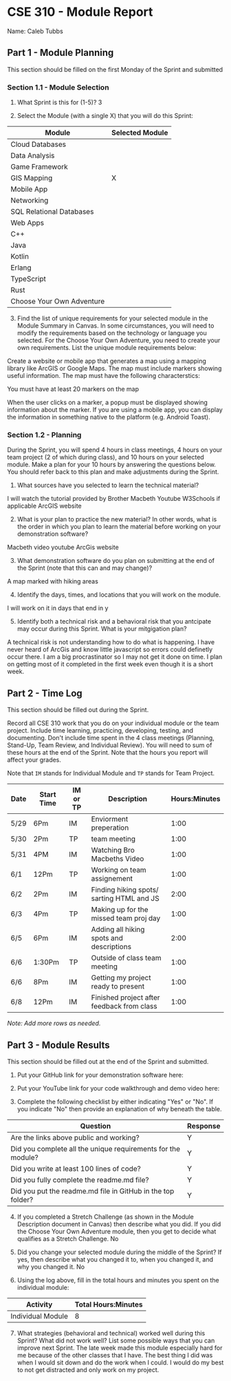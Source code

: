 # CSE 310 - Module Report

Name: Caleb Tubbs

## Part 1 - Module Planning

This section should be filled on the first Monday of the Sprint and submitted

### Section 1.1 - Module Selection

1. What Sprint is this for (1-5)?
3

2. Select the Module (with a single X) that you will do this Sprint:

|Module                   |Selected Module|
|-------------------------|---------------|
|Cloud Databases          |               |
|Data Analysis            |               |
|Game Framework           |               |
|GIS Mapping              |       X       |
|Mobile App               |               |
|Networking               |               |
|SQL Relational Databases |               |
|Web Apps                 |               |
|C++                      |               |
|Java                     |               |
|Kotlin                   |               |
|Erlang                   |               |
|TypeScript               |               |
|Rust                     |               |
|Choose Your Own Adventure|               |

3. Find the list of unique requirements for your selected module in the Module Summary in Canvas.  In some circumstances, you will need to modify the requirements based on the technology or language you selected.  For the Choose Your Own Adventure, you need to create your own requirements.  List the unique module requirements below: 

Create a website or mobile app that generates a map using a mapping library like ArcGIS or Google Maps. The map must include markers showing useful information. The map must have the following characterstics:

You must have at least 20 markers on the map

When the user clicks on a marker, a popup must be displayed showing information about the marker. If you are using a mobile app, you can display the information in something native to the platform (e.g. Android Toast).

### Section 1.2 - Planning

During the Sprint, you will spend 4 hours in class meetings, 4 hours on your team project (2 of which during class), and 10 hours on your selected module.  Make a plan for your 10 hours by answering the questions below.  You should refer back to this plan and make adjustments during the Sprint.

1. What sources have you selected to learn the technical material?

I will watch the tutorial provided by Brother Macbeth 
Youtube
W3Schools if applicable
ArcGIS website

2. What is your plan to practice the new material?  In other words, what is the order in which you plan to learn the material before working on your demonstration software?

Macbeth video
youtube
ArcGis website

3. What demonstration software do you plan on submitting at the end of the Sprint (note that this can and may change)?

A map marked with hiking areas

4. Identify the days, times, and locations that you will work on the module.

I will work on it in days that end in y

5. Identify both a technical risk and a behavioral risk that you antcipate may occur during this Sprint.  What is your mitgigation plan?

A technical risk is not understanding how to do what is happening. I have never heard of ArcGis and know little javascript so errors could definetly occur there. I am a big procrastinator so I may not get it done on time. I plan on getting most of it completed in the first week even though it is a short week.

## Part 2 - Time Log

This section should be filled out during the Sprint. 

Record all CSE 310 work that you do on your individual module or the team project.  Include time learning, practicing, developing, testing, and documenting.  Don't include time spent in the 4 class meetings (Planning, Stand-Up, Team Review, and Individual Review).  You will need to sum of these hours at the end of the Sprint. Note that the hours you report will affect your grades.

Note that `IM` stands for Individual Module and `TP` stands for Team Project.  

|Date      |Start Time|IM or TP|Description                                 |Hours:Minutes|
|----------|----------|--------|--------------------------------------------|-------------|
|   5/29   |  6Pm     | IM     | Enviorment preperation                     |  1:00       |
|   5/30   |  2Pm     | TP     | team meeting                               |  1:00       |
|   5/31   |  4PM     | IM     | Watching Bro Macbeths Video                |  1:00       |    
|   6/1    |  12Pm    | TP     | Working on team assignement                |  1:00       |               
|   6/2    |  2Pm     | IM     | Finding hiking spots/ sarting HTML and JS  |  2:00       |                          
|   6/3    |  4Pm     | TP     | Making up for the missed team proj day     |  1:00       |
|   6/5    |  6Pm     | IM     | Adding all hiking spots and descriptions   |  2:00       |
|   6/6    |  1:30Pm  | TP     | Outside of class team meeting              |  1:00       |
|   6/6    |  8Pm     | IM     | Getting my project ready to present        |  1:00       |
|   6/8    |  12Pm    | IM     | Finished project after feedback from class |  1:00       |

_Note: Add more rows as needed._


## Part 3 - Module Results

This section should be filled out at the end of the Sprint and submitted.

1. Put your GitHub link for your demonstration software here: 

2. Put your YouTube link for your code walkthrough and demo video here:

3. Complete the following checklist by either indicating "Yes" or "No". If you indicate "No" then provide an explanation of why beneath the table.

|Question                                                    |Response|
|------------------------------------------------------------|--------|
|Are the links above public and working?                     |    Y    |
|Did you complete all the unique requirements for the module?|    Y    |
|Did you write at least 100 lines of code?                   |    Y    |
|Did you fully complete the readme.md file?                  |    Y    |
|Did you put the readme.md file in GitHub in the top folder? |    Y    |

4. If you completed a Stretch Challenge (as shown in the Module Description document in Canvas) then describe what you did.  If you did the Choose Your Own Adventure module, then you get to decide what qualifies as a Stretch Challenge.
No

5. Did you change your selected module during the middle of the Sprint?  If yes, then describe what you changed it to, when you changed it, and why you changed it.
No

6. Using the log above, fill in the total hours and minutes you spent on the individual module:

|Activity         |Total Hours:Minutes|
|-----------------|-------------------|
|Individual Module|        8          |

7. What strategies (behavioral and technical) worked well during this Sprint?  What did not work well?  List some possible ways that you can improve next Sprint.
The late week made this module especially hard for me because of the other classes that I have. The best thing I did was when I would sit down and do the work when I could. I would do my best to not get distracted and only work on my project.